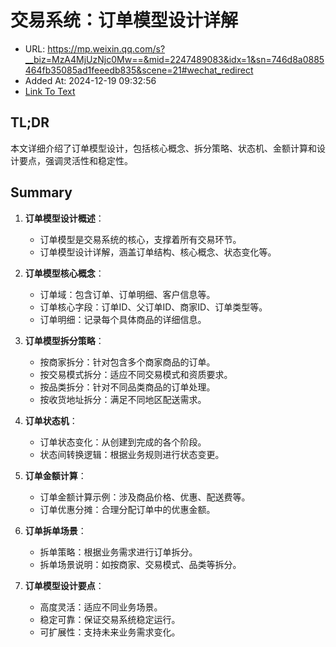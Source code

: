 # 交易系统：订单模型设计详解
- URL: https://mp.weixin.qq.com/s?__biz=MzA4MjUzNjc0Mw==&mid=2247489083&idx=1&sn=746d8a0885464fb35085ad1feeedb835&scene=21#wechat_redirect
- Added At: 2024-12-19 09:32:56
- [Link To Text](2024-12-19-交易系统：订单模型设计详解_raw.md)

## TL;DR
本文详细介绍了订单模型设计，包括核心概念、拆分策略、状态机、金额计算和设计要点，强调灵活性和稳定性。

## Summary
1. **订单模型设计概述**：
   - 订单模型是交易系统的核心，支撑着所有交易环节。
   - 订单模型设计详解，涵盖订单结构、核心概念、状态变化等。

2. **订单模型核心概念**：
   - 订单域：包含订单、订单明细、客户信息等。
   - 订单核心字段：订单ID、父订单ID、商家ID、订单类型等。
   - 订单明细：记录每个具体商品的详细信息。

3. **订单模型拆分策略**：
   - 按商家拆分：针对包含多个商家商品的订单。
   - 按交易模式拆分：适应不同交易模式和资质要求。
   - 按品类拆分：针对不同品类商品的订单处理。
   - 按收货地址拆分：满足不同地区配送需求。

4. **订单状态机**：
   - 订单状态变化：从创建到完成的各个阶段。
   - 状态间转换逻辑：根据业务规则进行状态变更。

5. **订单金额计算**：
   - 订单金额计算示例：涉及商品价格、优惠、配送费等。
   - 订单优惠分摊：合理分配订单中的优惠金额。

6. **订单拆单场景**：
   - 拆单策略：根据业务需求进行订单拆分。
   - 拆单场景说明：如按商家、交易模式、品类等拆分。

7. **订单模型设计要点**：
   - 高度灵活：适应不同业务场景。
   - 稳定可靠：保证交易系统稳定运行。
   - 可扩展性：支持未来业务需求变化。
